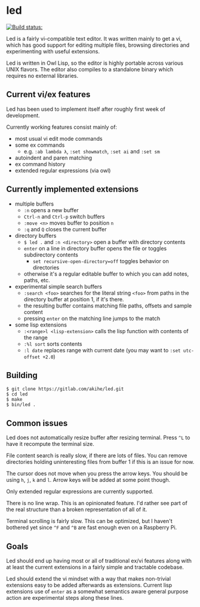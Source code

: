 # led

[![Build status:](https://travis-ci.org/aoh/led.svg?branch=master)](https://travis-ci.org/aoh/led)

Led is a fairly vi-compatible text editor. It was written mainly to get a
vi, which has good support for editing multiple files, browsing directories
and experimenting with useful extensions.

Led is written in Owl Lisp, so the editor is highly portable across various
UNIX flavors. The editor also compiles to a standalone binary which requires
no external libraries.

## Current vi/ex features

Led has been used to implement itself after roughly first week of development.

Currently working features consist mainly of:
 - most usual vi edit mode commands
 - some ex commands
   - e.g. `:ab lambda λ`, `:set showmatch`, `:set ai` and `:set sm`
 - autoindent and paren matching
 - ex command history
 - extended regular expressions (via owl)

## Currently implemented extensions

 - multiple buffers
    - `:n` opens a new buffer
    - `Ctrl-n` and `Ctrl-p` switch buffers
    - `:move <n>` moves buffer to position `n`
    - `:q` and `Q` closes the current buffer
  - directory buffers
    - `$ led .` and `:n <directory>` open a buffer with directory contents
    - `enter` on a line in directory buffer opens the file or toggles subdirectory contents
       - `set recursive-open-directory=off` toggles behavior on directories
    - otherwise it's a regular editable buffer to which you can add notes, paths, etc.
  - experimental simple search buffers
    - `:search <foo>` searches for the literal string `<foo>` from paths in the directory buffer at position 1, if it's there.
    - the resulting buffer contains matching file paths, offsets and sample content
    - pressing `enter` on the matching line jumps to the match
  - some lisp extensions
    - `:<range>l <lisp-extension>` calls the lisp function with contents of the range
    - `:%l sort` sorts contents
    - `:l date` replaces range with current date (you may want to `:set utc-offset +2.0`)

## Building

```
$ git clone https://gitlab.com/akihe/led.git
$ cd led
$ make
$ bin/led .
```

## Common issues

Led does not automatically resize buffer after resizing terminal. Press `^L` to have it recompute the terminal size.

File content search is really slow, if there are lots of files. You can remove directories holding uninteresting files from buffer 1 if this is an issue for now.

The cursor does not move when you press the arrow keys. You should be using `h`, `j`, `k` and `l`. Arrow keys will be added at some point though.

Only extended regular expressions are currently supported.

There is no line wrap. This is an opinionated feature.
I'd rather see part of the real structure than a broken representation of all of it.

Terminal scrolling is fairly slow. This can be optimized, but I haven't bothered yet since `^F` and `^B` are fast enough even on a Raspberry Pi.

## Goals

Led should end up having most or all of traditional ex/vi features 
along with at least the current extensions in a fairly simple and tractable
codebase.

Led should extend the vi mindset with a way that makes non-trivial extensions 
easy to be added afterwards as extensions. Current lisp extensions use of 
`enter` as a somewhat semantics aware general purpose action are experimental 
steps along these lines.

